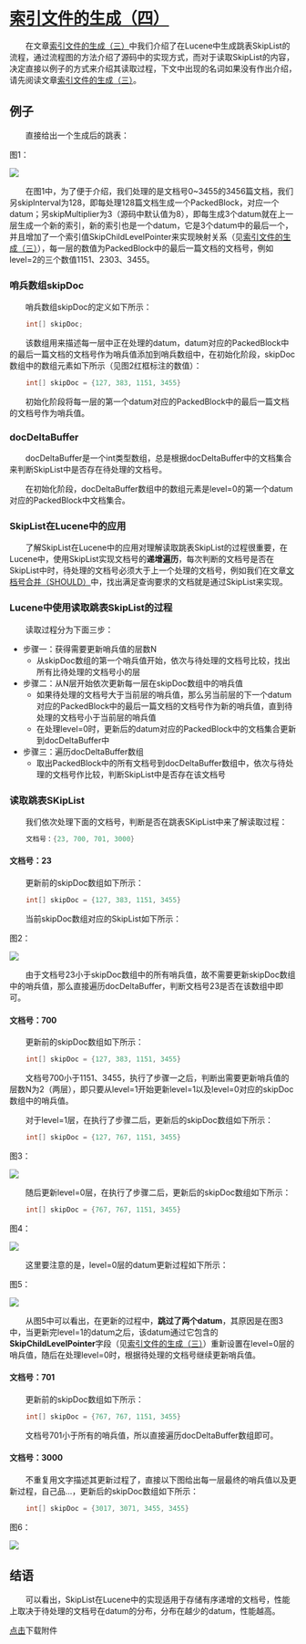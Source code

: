 # [索引文件的生成（四）](https://www.amazingkoala.com.cn/Lucene/Index/)

&emsp;&emsp;在文章[索引文件的生成（三）](https://www.amazingkoala.com.cn/Lucene/Index/2020/0103/123.html)中我们介绍了在Lucene中生成跳表SkipList的流程，通过流程图的方法介绍了源码中的实现方式，而对于读取SkipList的内容，决定直接以例子的方式来介绍其读取过程，下文中出现的名词如果没有作出介绍，请先阅读文章[索引文件的生成（三）](https://www.amazingkoala.com.cn/Lucene/Index/2020/0103/123.html)。

## 例子

&emsp;&emsp;直接给出一个生成后的跳表：

图1：

<img src="http://www.amazingkoala.com.cn/uploads/lucene/index/索引文件的生成/索引文件的生成（四）/1.png">

&emsp;&emsp;在图1中，为了便于介绍，我们处理的是文档号0~3455的3456篇文档，我们另skipInterval为128，即每处理128篇文档生成一个PackedBlock，对应一个datum；另skipMultiplier为3（源码中默认值为8），即每生成3个datum就在上一层生成一个新的索引，新的索引也是一个datum，它是3个datum中的最后一个，并且增加了一个索引值SkipChildLevelPointer来实现映射关系（见[索引文件的生成（三）](https://www.amazingkoala.com.cn/Lucene/Index/2020/0103/123.html)），每一层的数值为PackedBlock中的最后一篇文档的文档号，例如level=2的三个数值1151、2303、3455。

### 哨兵数组skipDoc

&emsp;&emsp;哨兵数组skipDoc的定义如下所示：

```java
    int[] skipDoc;
```

&emsp;&emsp;该数组用来描述每一层中正在处理的datum，datum对应的PackedBlock中的最后一篇文档的文档号作为哨兵值添加到哨兵数组中，在初始化阶段，skipDoc数组中的数组元素如下所示（见图2红框标注的数值）：

```java
    int[] skipDoc = {127, 383, 1151, 3455}
```

&emsp;&emsp;初始化阶段将每一层的第一个datum对应的PackedBlock中的最后一篇文档的文档号作为哨兵值。

### docDeltaBuffer

&emsp;&emsp;docDeltaBuffer是一个int类型数组，总是根据docDeltaBuffer中的文档集合来判断SkipList中是否存在待处理的文档号。

&emsp;&emsp;在初始化阶段，docDeltaBuffer数组中的数组元素是level=0的第一个datum对应的PackedBlock中文档集合。

### SkipList在Lucene中的应用

&emsp;&emsp;了解SkipList在Lucene中的应用对理解读取跳表SkipList的过程很重要，在Lucene中，使用SkipList实现文档号的**递增遍历**，每次判断的文档号是否在SkipList中时，待处理的文档号必须大于上一个处理的文档号，例如我们在文章[文档号合并（SHOULD）](https://www.amazingkoala.com.cn/Lucene/Search/2018/1217/26.html)中，找出满足查询要求的文档就是通过SkipList来实现。

### Lucene中使用读取跳表SkipList的过程

&emsp;&emsp;读取过程分为下面三步：

- 步骤一：获得需要更新哨兵值的层数N
  - 从skipDoc数组的第一个哨兵值开始，依次与待处理的文档号比较，找出所有比待处理的文档号小的层
- 步骤二：从N层开始依次更新每一层在skipDoc数组中的哨兵值
  - 如果待处理的文档号大于当前层的哨兵值，那么另当前层的下一个datum对应的PackedBlock中的最后一篇文档的文档号作为新的哨兵值，直到待处理的文档号小于当前层的哨兵值
  - 在处理level=0时，更新后的datum对应的PackedBlock中的文档集合更新到docDeltaBuffer中
- 步骤三：遍历docDeltaBuffer数组
  - 取出PackedBlock中的所有文档号到docDeltaBuffer数组中，依次与待处理的文档号作比较，判断SkipList中是否存在该文档号

### 读取跳表SKipList

&emsp;&emsp;我们依次处理下面的文档号，判断是否在跳表SKipList中来了解读取过程：

```java
    文档号：{23, 700, 701, 3000}
```

#### 文档号：23

&emsp;&emsp;更新前的skipDoc数组如下所示：

```java
    int[] skipDoc = {127, 383, 1151, 3455}
```

&emsp;&emsp;当前skipDoc数组对应的SkipList如下所示：

图2：

<img src="http://www.amazingkoala.com.cn/uploads/lucene/index/索引文件的生成/索引文件的生成（四）/2.png">

&emsp;&emsp;由于文档号23小于skipDoc数组中的所有哨兵值，故不需要更新skipDoc数组中的哨兵值，那么直接遍历docDeltaBuffer，判断文档号23是否在该数组中即可。

#### 文档号：700

&emsp;&emsp;更新前的skipDoc数组如下所示：

```java
    int[] skipDoc = {127, 383, 1151, 3455}
```

&emsp;&emsp;文档号700小于1151、3455，执行了步骤一之后，判断出需要更新哨兵值的层数N为2（两层），即只要从level=1开始更新level=1以及level=0对应的skipDoc数组中的哨兵值。

&emsp;&emsp;对于level=1层，在执行了步骤二后，更新后的skipDoc数组如下所示：

```java
    int[] skipDoc = {127, 767, 1151, 3455}
```

图3：

<img src="http://www.amazingkoala.com.cn/uploads/lucene/index/索引文件的生成/索引文件的生成（四）/3.png">

&emsp;&emsp;随后更新level=0层，在执行了步骤二后，更新后的skipDoc数组如下所示：

```java
    int[] skipDoc = {767, 767, 1151, 3455}
```

图4：

<img src="http://www.amazingkoala.com.cn/uploads/lucene/index/索引文件的生成/索引文件的生成（四）/4.png">

&emsp;&emsp;这里要注意的是，level=0层的datum更新过程如下所示：

图5：

<img src="http://www.amazingkoala.com.cn/uploads/lucene/index/索引文件的生成/索引文件的生成（四）/5.png">

&emsp;&emsp;从图5中可以看出，在更新的过程中，**跳过了两个datum**，其原因是在图3中，当更新完level=1的datum之后，该datum通过它包含的**SkipChildLevelPointer**字段（见[索引文件的生成（三）](https://www.amazingkoala.com.cn/Lucene/Index/2020/0103/123.html)）重新设置在level=0层的哨兵值，随后在处理level=0时，根据待处理的文档号继续更新哨兵值。

#### 文档号：701

&emsp;&emsp;更新前的skipDoc数组如下所示：

```java
    int[] skipDoc = {767, 767, 1151, 3455}
```

&emsp;&emsp;文档号701小于所有的哨兵值，所以直接遍历docDeltaBuffer数组即可。

#### 文档号：3000

&emsp;&emsp;不重复用文字描述其更新过程了，直接以下图给出每一层最终的哨兵值以及更新过程，自己品...，更新后的skipDoc数组如下所示：

```java
    int[] skipDoc = {3017, 3071, 3455, 3455}
```

图6：

<img src="http://www.amazingkoala.com.cn/uploads/lucene/index/索引文件的生成/索引文件的生成（四）/6.png">

## 结语

&emsp;&emsp;可以看出，SkipList在Lucene中的实现适用于存储有序递增的文档号，性能上取决于待处理的文档号在datum的分布，分布在越少的datum，性能越高。

[点击](http://www.amazingkoala.com.cn/attachment/Lucene/Index/索引文件的生成/索引文件的生成（四）/索引文件的生成（四）.zip)下载附件